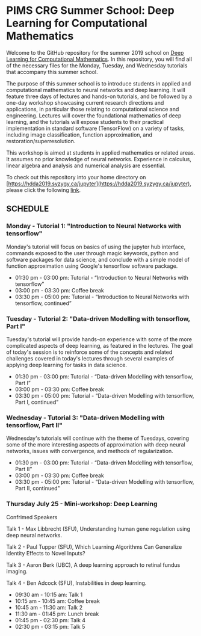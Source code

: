 # PIMS CRG Summer School: Deep Learning for Computational Mathematics

Welcome to the GitHub repository for the summer 2019 school on [Deep Learning for Computational Mathematics](http://www.pims.math.ca/scientific-event/190722-pcssdlcm). In this repository, you will find all of the necessary files for the Monday, Tuesday, and Wednesday tutorials that accompany this summer school. 

The purpose of this summer school is to introduce students in applied and computational mathematics to neural networks and deep learning. It will feature three days of lectures and hands-on tutorials, and be followed by a one-day workshop showcasing current research directions and applications, in particular those relating to computational science and engineering. Lectures will cover the foundational mathematics of deep learning, and the tutorials will expose students to their practical implementation in standard software (TensorFlow) on a variety of tasks, including image classification, function approximation, and restoration/superresolution.

This workshop is aimed at students in applied mathematics or related areas. It assumes no prior knowledge of neural networks. Experience in calculus, linear algebra and analysis and numerical analysis are essential.

To check out this repository into your home directory on [https://hdda2019.syzygy.ca/jupyter](https://hdda2019.syzygy.ca/jupyter), please click the following [link](https://hdda2019.syzygy.ca/jupyter/user-redirect/git-pull?repo=https://github.com/ndexter/DLforCompMath).


## SCHEDULE

### Monday - Tutorial 1: "Introduction to Neural Networks with tensorflow"

Monday's tutorial will focus on basics of using the jupyter hub interface, commands exposed to the user through magic keywords, python and software packages for data science, and conclude with a simple model of function approximation using Google's tensorflow software package.

<!--- - 10:00 am - 11:00 am: Lecture - "Introduction to Neural Networks”
- 11:00 am - 11:30 am: Coffee break
- 11:30 am - 12:30 pm: Lecture - “Introduction to Neural Networks, continued”
- 12:30 pm - 01:30 pm: Lunch break --->
- 01:30 pm - 03:00 pm: Tutorial - “Introduction to Neural Networks with tensorflow”
- 03:00 pm - 03:30 pm: Coffee break
- 03:30 pm - 05:00 pm: Tutorial - “Introduction to Neural Networks with tensorflow, continued”

### Tuesday - Tutorial 2: "Data-driven Modelling with tensorflow, Part I"

Tuesday's tutorial will provide hands-on experience with some of the more complicated aspects of deep learning, as featured in the lectures. The goal of today's session is to reinforce some of the concepts and related challenges covered in today's lectures through several examples of applying deep learning for tasks in data science.

<!--- - 10:00 am - 11:00 am: Lecture - “From Neural Networks to Deep Learning”
- 11:00 am - 11:30 am: Coffee break
- 11:30 am - 12:30 pm: Lecture - “From Neural Networks to Deep Learning, continued”
- 12:30 pm - 01:30 pm: Lunch break --->
- 01:30 pm - 03:00 pm: Tutorial - “Data-driven Modelling with tensorflow, Part I”
- 03:00 pm - 03:30 pm: Coffee break
- 03:30 pm - 05:00 pm: Tutorial - “Data-driven Modelling with tensorflow, Part I, continued”

### Wednesday - Tutorial 3: "Data-driven Modelling with tensorflow, Part II"

Wednesday's tutorials will continue with the theme of Tuesdays, covering some of the more interesting aspects of approximation with deep neural networks, issues with convergence, and methods of regularization.

<!--- - 10:00 am - 11:00 am: Lecture - “Approximation Theory for Neural Networks”
- 11:00 am - 11:30 am: Coffee break
- 11:30 am - 12:30 pm: Lecture - “Approximation Theory for Neural Networks, continued”
- 12:30 pm - 01:30 pm: Lunch break --->
- 01:30 pm - 03:00 pm: Tutorial - “Data-driven Modelling with tensorflow, Part II”
- 03:00 pm - 03:30 pm: Coffee break
- 03:30 pm - 05:00 pm: Tutorial - “Data-driven Modelling with tensorflow, Part II, continued"

### Thursday July 25 - Mini-workshop: Deep Learning

Confrimed Speakers

Talk 1 - Max Libbrecht (SFU), Understanding human gene regulation using deep neural networks.

Talk 2 - Paul Tupper (SFU), Which Learning Algorithms Can Generalize Identity Effects to Novel Inputs?

Talk 3 - Aaron Berk (UBC), A deep learning approach to retinal fundus imaging.

Talk 4 - Ben Adcock (SFU), Instabilities in deep learning.

- 09:30 am - 10:15 am: Talk 1
- 10:15 am - 10:45 am: Coffee break
- 10:45 am - 11:30 am: Talk 2
- 11:30 am - 01:45 pm: Lunch break
- 01:45 pm - 02:30 pm: Talk 4
- 02:30 pm - 03:15 pm: Talk 5
